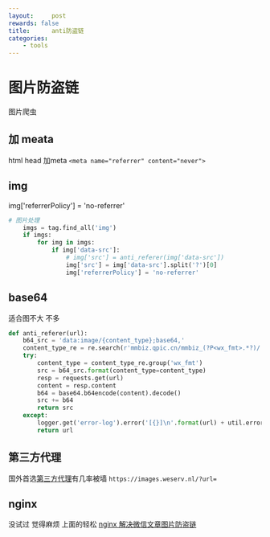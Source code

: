 ```yaml
---
layout:     post
rewards: false
title:      anti防盗链
categories:
    - tools
---
```


# 图片防盗链

图片爬虫

## 加 meata
html head 加meta
`<meta name="referrer" content="never">`

## img
img['referrerPolicy'] = 'no-referrer'

```python
# 图片处理
    imgs = tag.find_all('img')
    if imgs:
        for img in imgs:
            if img['data-src']:
                # img['src'] = anti_referer(img['data-src'])
                img['src'] = img['data-src'].split('?')[0]
                img['referrerPolicy'] = 'no-referrer'
```

## base64

适合图不大 不多

```python
def anti_referer(url):
    b64_src = 'data:image/{content_type};base64,'
    content_type_re = re.search(r'mmbiz.qpic.cn/mmbiz_(?P<wx_fmt>.*?)/', url)
    try:
        content_type = content_type_re.group('wx_fmt')
        src = b64_src.format(content_type=content_type)
        resp = requests.get(url)
        content = resp.content
        b64 = base64.b64encode(content).decode()
        src += b64
        return src
    except:
        logger.get('error-log').error('[{}]\n'.format(url) + util.error_msg())
        return url

```

## 第三方代理

国外首选[第三方代理](https://images.weserv.nl/)<span class='heimu'>有几率被墙</span>
`https://images.weserv.nl/?url=`


## nginx

没试过 <span class='heimu'>觉得麻烦 上面的轻松</span>
[nginx 解决微信文章图片防盗链](https://www.jianshu.com/p/0511cda4e459)